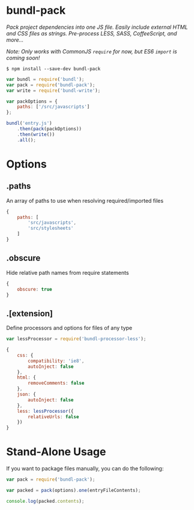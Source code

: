 # bundl-pack

*Pack project dependencies into one JS file. Easily include external HTML and CSS files as strings. Pre-process LESS, SASS, CoffeeScript, and more...*

*Note: Only works with CommonJS `require` for now, but ES6 `import` is coming soon!*

```
$ npm install --save-dev bundl-pack
```

```js
var bundl = require('bundl');
var pack = require('bundl-pack');
var write = require('bundl-write');

var packOptions = {
    paths: ['/src/javascripts']
};

bundl('entry.js')
    .then(pack(packOptions))
    .then(write())
    .all();
```

# Options

## .paths
An array of paths to use when resolving required/imported files
```js
{
    paths: [
        'src/javascripts',
        'src/stylesheets'
    ]
}
```

## .obscure
Hide relative path names from require statements
```js
{
    obscure: true
}
```

## .[extension]
Define processors and options for files of any type
```js
var lessProcessor = require('bundl-processor-less');

{
    css: {
        compatibility: 'ie8',
        autoInject: false
    },
    html: {
        removeComments: false
    },
    json: {
        autoInject: false
    },
    less: lessProcessor({
        relativeUrls: false
    })
}
```

# Stand-Alone Usage

If you want to package files manually, you can do the following:

```js
var pack = require('bundl-pack');

var packed = pack(options).one(entryFileContents);

console.log(packed.contents);
```
